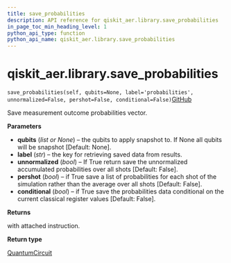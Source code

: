 ```yaml
---
title: save_probabilities
description: API reference for qiskit_aer.library.save_probabilities
in_page_toc_min_heading_level: 1
python_api_type: function
python_api_name: qiskit_aer.library.save_probabilities
---
```


# qiskit\_aer.library.save\_probabilities

<span id="qiskit_aer.library.save_probabilities" />

`save_probabilities(self, qubits=None, label='probabilities', unnormalized=False, pershot=False, conditional=False)`[GitHub](https://github.com/qiskit/qiskit/tree/stable/0.39/qiskit_aer/library/save_instructions/save_probabilities.py "view source code")

Save measurement outcome probabilities vector.

**Parameters**

*   **qubits** (*list or None*) – the qubits to apply snapshot to. If None all qubits will be snapshot \[Default: None].
*   **label** (*str*) – the key for retrieving saved data from results.
*   **unnormalized** (*bool*) – If True return save the unnormalized accumulated probabilities over all shots \[Default: False].
*   **pershot** (*bool*) – if True save a list of probabilities for each shot of the simulation rather than the average over all shots \[Default: False].
*   **conditional** (*bool*) – if True save the probabilities data conditional on the current classical register values \[Default: False].

**Returns**

with attached instruction.

**Return type**

[QuantumCircuit](qiskit.circuit.QuantumCircuit "qiskit.circuit.QuantumCircuit")

